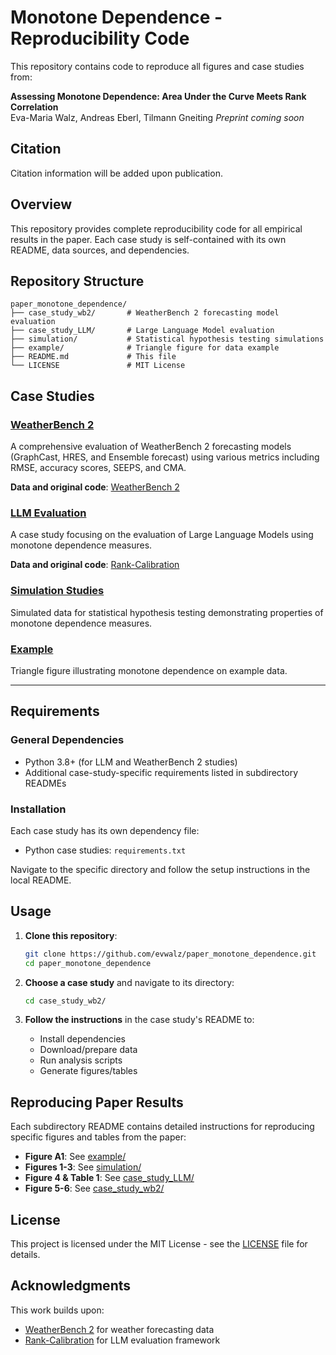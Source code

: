 # Monotone Dependence - Reproducibility Code

This repository contains code to reproduce all figures and case studies from:

**Assessing Monotone Dependence: Area Under the Curve Meets Rank Correlation**  
Eva-Maria Walz, Andreas Eberl, Tilmann Gneiting
*Preprint coming soon*
<!--
Preprint available at: [arXiv:XXXX.XXXXX](https://arxiv.org/abs/XXXX.XXXXX)
-->

## Citation

Citation information will be added upon publication.

<!--
If you use this code in your research, please cite:

```bibtex
@article{walz2025monotone,
  title={Assessing Monotone Dependence: Area Under the Curve Meets Rank Correlation},
  author={Walz, Eva-Maria and Eberl, Andreas and Gneiting, Tilmann},
  year={2025},
  eprint={XXXX.XXXXX},
  archivePrefix={arXiv},
  primaryClass={stat.ME},
  url={https://arxiv.org/abs/XXXX.XXXXX}
}
```
-->

## Overview

This repository provides complete reproducibility code for all empirical results in the paper. Each case study is self-contained with its own README, data sources, and dependencies.

## Repository Structure

```
paper_monotone_dependence/
├── case_study_wb2/       # WeatherBench 2 forecasting model evaluation
├── case_study_LLM/       # Large Language Model evaluation
├── simulation/           # Statistical hypothesis testing simulations
├── example/              # Triangle figure for data example
├── README.md             # This file
└── LICENSE               # MIT License
```

## Case Studies

### [WeatherBench 2](case_study_wb2/)
A comprehensive evaluation of WeatherBench 2 forecasting models (GraphCast, HRES, and Ensemble forecast) using various metrics including RMSE, accuracy scores, SEEPS, and CMA. 

**Data and original code**: [WeatherBench 2](https://github.com/google-research/weatherbench2)

### [LLM Evaluation](case_study_LLM/)
A case study focusing on the evaluation of Large Language Models using monotone dependence measures.

**Data and original code**: [Rank-Calibration](https://github.com/shuoli90/Rank-Calibration)

### [Simulation Studies](simulation/)
Simulated data for statistical hypothesis testing demonstrating properties of monotone dependence measures.

### [Example](example/)
Triangle figure illustrating monotone dependence on example data.

---

## Requirements

### General Dependencies
- Python 3.8+ (for LLM and WeatherBench 2 studies)
- Additional case-study-specific requirements listed in subdirectory READMEs

### Installation
Each case study has its own dependency file:
- Python case studies: `requirements.txt`

Navigate to the specific directory and follow the setup instructions in the local README.

## Usage

1. **Clone this repository**:
   ```bash
   git clone https://github.com/evwalz/paper_monotone_dependence.git
   cd paper_monotone_dependence
   ```

2. **Choose a case study** and navigate to its directory:
   ```bash
   cd case_study_wb2/
   ```

3. **Follow the instructions** in the case study's README to:
   - Install dependencies
   - Download/prepare data
   - Run analysis scripts
   - Generate figures/tables

## Reproducing Paper Results

Each subdirectory README contains detailed instructions for reproducing specific figures and tables from the paper:

- **Figure A1**: See [example/](example/)
- **Figures 1-3**: See [simulation/](simulation/)
- **Figure 4 & Table 1**: See [case_study_LLM/](case_study_LLM/)
- **Figure 5-6**: See [case_study_wb2/](case_study_wb2/)


## License

This project is licensed under the MIT License - see the [LICENSE](LICENSE) file for details.

## Acknowledgments

This work builds upon:
- [WeatherBench 2](https://github.com/google-research/weatherbench2) for weather forecasting data
- [Rank-Calibration](https://github.com/shuoli90/Rank-Calibration) for LLM evaluation framework